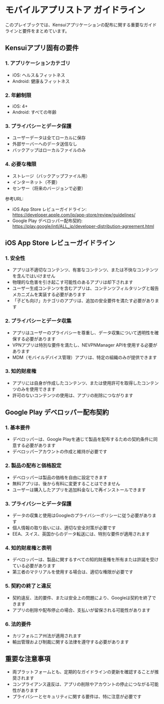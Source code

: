 # モバイルアプリストア ガイドライン

このプレイブックでは、Kensuiアプリケーションの配布に関する重要なガイドラインと要件をまとめています。

## Kensuiアプリ固有の要件

### 1. アプリケーションカテゴリ
- iOS: ヘルス＆フィットネス
- Android: 健康＆フィットネス

### 2. 年齢制限
- iOS: 4+
- Android: すべての年齢

### 3. プライバシーとデータ保護
- ユーザーデータは全てローカルに保存
- 外部サーバーへのデータ送信なし
- バックアップはローカルファイルのみ

### 4. 必要な権限
- ストレージ（バックアップファイル用）
- インターネット（不要）
- センサー（将来のバージョンで必要）

参考URL:
- iOS App Store レビューガイドライン: https://developer.apple.com/jp/app-store/review/guidelines/
- Google Play デベロッパー配布契約: https://play.google/intl/ALL_jp/developer-distribution-agreement.html

## iOS App Store レビューガイドライン

### 1. 安全性
- アプリは不適切なコンテンツ、有害なコンテンツ、または不快なコンテンツを含んではいけません
- 物理的な危害を引き起こす可能性のあるアプリは却下されます
- ユーザー生成コンテンツを含むアプリは、コンテンツフィルタリングと報告メカニズムを実装する必要があります
- 「子ども向け」カテゴリのアプリは、追加の安全要件を満たす必要があります

### 2. プライバシーとデータ収集
- アプリはユーザーのプライバシーを尊重し、データ収集について透明性を確保する必要があります
- VPNアプリは特別な要件を満たし、NEVPNManager APIを使用する必要があります
- MDM（モバイルデバイス管理）アプリは、特定の組織のみが提供できます

### 3. 知的財産権
- アプリには自身が作成したコンテンツ、または使用許可を取得したコンテンツのみを使用できます
- 許可のないコンテンツの使用は、アプリの削除につながります

## Google Play デベロッパー配布契約

### 1. 基本要件
- デベロッパーは、Google Playを通じて製品を配布するための契約条件に同意する必要があります
- デベロッパーアカウントの作成と維持が必要です

### 2. 製品の配布と価格設定
- デベロッパーは製品の価格を自由に設定できます
- 無料アプリは、後から有料に変更することはできません
- ユーザーは購入したアプリを追加料金なしで再インストールできます

### 3. プライバシーとデータ保護
- データの収集と使用はGoogleのプライバシーポリシーに従う必要があります
- 個人情報の取り扱いには、適切な安全対策が必要です
- EEA、スイス、英国からのデータ転送には、特別な要件が適用されます

### 4. 知的財産権と表明
- デベロッパーは、製品に関するすべての知的財産権を所有または許諾を受けている必要があります
- 第三者のマテリアルを使用する場合は、適切な権限が必要です

### 5. 契約の終了と違反
- 契約違反、法的要件、または安全上の問題により、Googleは契約を終了できます
- アプリの削除や配布停止の場合、支払いが留保される可能性があります

### 6. 法的要件
- カリフォルニア州法が適用されます
- 輸出管理および制裁に関する法律を遵守する必要があります

## 重要な注意事項
- 両プラットフォームとも、定期的なガイドラインの更新を確認することが推奨されます
- コンプライアンス違反は、アプリの削除やアカウントの停止につながる可能性があります
- プライバシーとセキュリティに関する要件は、特に注意が必要です
